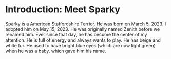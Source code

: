<html>
  <h1>
    Introduction: Meet Sparky
  </h1>
  <p>
    Sparky is a American Staffordshire Terrier. He was born on March 5, 2023. I adopted him on May 15, 2023. He was originally named Zenith before we renamed him. Ever since that day, he has become the center of my attention. He is full of energy and always wants to play. He has beige and white fur. He used to have bright blue eyes (which are now light green) when he was a baby, which gave him his name.
  </p>
  <img src="![Sparky](https://github.com/KJ0227/Sparky/assets/145702549/76a231c2-b188-48df-ba97-f07121d44d77)>
  <p>
    This is a test. I just want to see something rlly quick
  </p>
</html>
